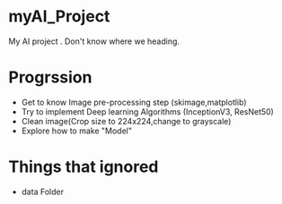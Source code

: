 # myAI_Project
My AI project . Don't know where we heading.

# Progrssion
  - Get to know Image pre-processing step (skimage,matplotlib)
  - Try to implement Deep learning Algorithms (InceptionV3, ResNet50)
  - Clean image(Crop size to 224x224,change to grayscale)
  - Explore how to make "Model"
# Things that ignored
  - data Folder
